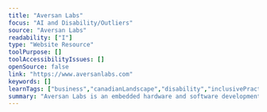 ```yaml
---
title: "Aversan Labs"
focus: "AI and Disability/Outliers"
source: "Aversan Labs"
readability: ["I"]
type: "Website Resource"
toolPurpose: []
toolAccessibilityIssues: []
openSource: false
link: "https://www.aversanlabs.com"
keywords: []
learnTags: ["business","canadianLandscape","disability","inclusivePractice"]
summary: "Aversan Labs is an embedded hardware and software development house, delivering end-to-end solutions, from concept design to manufacturing and every step in between. "
---
```


